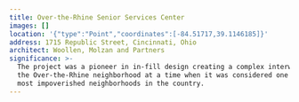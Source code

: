 ```yaml
---
title: Over-the-Rhine Senior Services Center
images: []
location: '{"type":"Point","coordinates":[-84.51717,39.1146185]}'
address: 1715 Republic Street, Cincinnati, Ohio
architect: Woollen, Molzan and Partners
significance: >-
  The project was a pioneer in in-fill design creating a complex interwoven in
  the Over-the-Rhine neighborhood at a time when it was considered one of the
  most impoverished neighborhoods in the country.
---
```

